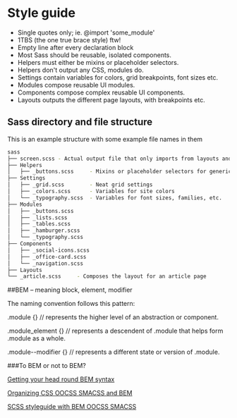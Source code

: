 # Style guide

* Single quotes only; ie. @import 'some_module'
* 1TBS (the one true brace style) ftw!
* Empty line after every declaration block
* Most Sass should be reusable, isolated components.
* Helpers must either be mixins or placeholder selectors.
* Helpers don't output any CSS, modules do.
* Settings contain variables for colors, grid breakpoints, font sizes etc.
* Modules compose reusable UI modules.
* Components compose complex reusable UI components.
* Layouts outputs the different page layouts, with breakpoints etc.

## Sass directory and file structure

This is an example structure with some example file names in them

```bash
sass
├── screen.scss - Actual output file that only imports from layouts and templates
├── Helpers
│   ├── _buttons.scss     - Mixins or placeholder selectors for generic amazebuttons
├── Settings
│   ├── _grid.scss        - Neat grid settings
│   ├── _colors.scss      - Variables for site colors
│   └── _typography.scss  - Variables for font sizes, families, etc.
├── Modules
│   ├── _buttons.scss
│   ├── _lists.scss
│   ├── _tables.scss
│   ├── _hamburger.scss
│   └── _typography.scss
├── Components
│   ├── _social-icons.scss
│   ├── _office-card.scss
│   └── _navigation.scss
├── Layouts
└── _article.scss     - Composes the layout for an article page
```

##BEM – meaning block, element, modifier

The naming convention follows this pattern:

.module {}              // represents the higher level of an abstraction or component.

.module_element {}      // represents a descendent of .module that helps form .module as a whole.

.module--modifier {}    // represents a different state or version of .module.


###To BEM or not to BEM?

[Getting your head round BEM syntax](http://csswizardry.com/2013/01/mindbemding-getting-your-head-round-bem-syntax/)

[Organizing CSS OOCSS SMACSS and BEM](https://mattstauffer.co/blog/organizing-css-oocss-smacss-and-bem)

[SCSS styleguide with BEM OOCSS SMACSS](http://geek-rocket.de/frontend-development/scss-styleguide-with-bem-oocss-smacss/)
